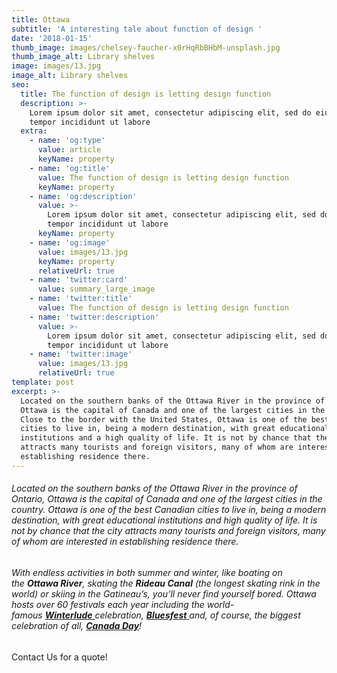```yaml
---
title: Ottawa
subtitle: 'A interesting tale about function of design '
date: '2018-01-15'
thumb_image: images/chelsey-faucher-x0rHqRbBHbM-unsplash.jpg
thumb_image_alt: Library shelves
image: images/13.jpg
image_alt: Library shelves
seo:
  title: The function of design is letting design function
  description: >-
    Lorem ipsum dolor sit amet, consectetur adipiscing elit, sed do eiusmod
    tempor incididunt ut labore
  extra:
    - name: 'og:type'
      value: article
      keyName: property
    - name: 'og:title'
      value: The function of design is letting design function
      keyName: property
    - name: 'og:description'
      value: >-
        Lorem ipsum dolor sit amet, consectetur adipiscing elit, sed do eiusmod
        tempor incididunt ut labore
      keyName: property
    - name: 'og:image'
      value: images/13.jpg
      keyName: property
      relativeUrl: true
    - name: 'twitter:card'
      value: summary_large_image
    - name: 'twitter:title'
      value: The function of design is letting design function
    - name: 'twitter:description'
      value: >-
        Lorem ipsum dolor sit amet, consectetur adipiscing elit, sed do eiusmod
        tempor incididunt ut labore
    - name: 'twitter:image'
      value: images/13.jpg
      relativeUrl: true
template: post
excerpt: >-
  Located on the southern banks of the Ottawa River in the province of Ontario,
  Ottawa is the capital of Canada and one of the largest cities in the country.
  Close to the border with the United States, Ottawa is one of the best Canadian
  cities to live in, being a modern destination, with great educational
  institutions and a high quality of life. It is not by chance that the city
  attracts many tourists and foreign visitors, many of whom are interested in
  establishing residence there.
---
```

###### Located on the southern banks of the Ottawa River in the province of Ontario, Ottawa is the capital of Canada and one of the largest cities in the country. Ottawa is one of the best Canadian cities to live in, being a modern destination, with great educational institutions and high quality of life. It is not by chance that the city attracts many tourists and foreign visitors, many of whom are interested in establishing residence there.

###### With endless activities in both summer and winter, like boating on the **Ottawa River**, skating the **Rideau Canal** (the longest skating rink in the world) or skiing in the Gatineau’s, you’ll never find yourself bored. Ottawa hosts over 60 festivals each year including the world-famous [**Winterlude** ](https://www.ottawatourism.ca/ottawa-insider/winterlude/)celebration, [**Bluesfest** ](http://www.ottawabluesfest.ca/)and, of course, the biggest celebration of all, [**Canada Day**](https://www.ottawatourism.ca/ottawa-insider/canada-day/)!

Contact Us for a quote!
